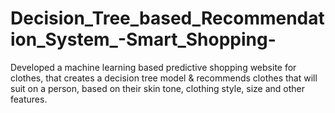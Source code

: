 # Decision_Tree_based_Recommendation_System_-Smart_Shopping-
Developed a machine learning based predictive shopping website for clothes, that creates a decision tree model &amp; recommends clothes that will suit on a person, based on their skin tone, clothing style, size and other features.
